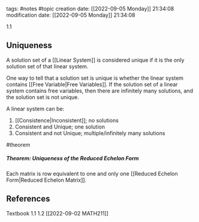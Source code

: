 tags: #notes #topic
creation date: [[2022-09-05 Monday]] 21:34:08
modification date: [[2022-09-05 Monday]] 21:34:08

1.1

## Uniqueness

A solution set of a [[Linear System]] is considered unique if it is the only solution set of that linear system.

One way to tell that a solution set is unique is whether the linear system contains [[Free Variable|Free Variables]]. If the solution set of a linear system contains free variables, then there are infinitely many solutions, and the solution set is not unique.


A linear system can be:
1. [[Consistence|Inconsistent]]; no solutions
2. Consistent and Unique; one solution
3. Consistent and not Unique; multiple/infinitely many solutions


#theorem
##### Theorem: Uniqueness of the Reduced Echelon Form
Each matrix is row equivalent to one and only one [[Reduced Echelon Form|Reduced Echelon Matrix]].


## References
Textbook 1.1 1.2
[[2022-09-02 MATH211]]